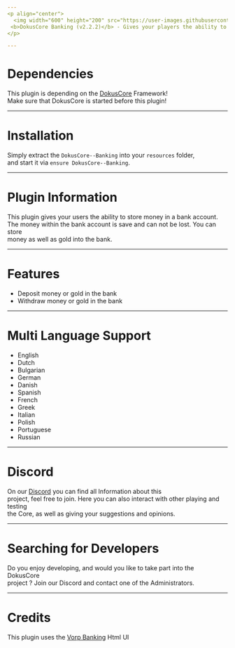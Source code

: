 ```yaml
---
<p align="center">
  <img width="600" height="200" src="https://user-images.githubusercontent.com/49053928/111937011-2e9b8080-8ac7-11eb-914a-a0d94380d611.gif"><br>
 <b>DokusCore Banking (v2.2.2)</b> - Gives your players the ability to store money in a safe place
</p>

---
```

# Dependencies
This plugin is depending on the [DokusCore](https://github.com/dokucore) Framework!<br>
Make sure that DokusCore is started before this plugin!

---
# Installation
Simply extract the `DokusCore--Banking` into your `resources` folder, <br>
and start it via `ensure DokusCore--Banking`.

---
# Plugin Information
This plugin gives your users the ability to store money in a bank account.<br>
The money within the bank account is save and can not be lost. You can store<br>
money as well as gold into the bank.

---
# Features
- Deposit money or gold in the bank
- Withdraw money or gold in the bank

---
# Multi Language Support
  - English
  - Dutch
  - Bulgarian
  - German
  - Danish
  - Spanish
  - French
  - Greek
  - Italian
  - Polish
  - Portuguese
  - Russian

---
# Discord
On our [Discord](https://discord.io/StageCoach) you can find all Information about this<br>
project, feel free to join. Here you can also interact with other playing and testing<br>
the Core, as well as giving your suggestions and opinions.

---
# Searching for Developers
Do you enjoy developing, and would you like to take part into the DokusCore<br>
project ? Join our Discord and contact one of the Administrators.

---
# Credits
This plugin uses the [Vorp Banking](https://github.com/VORPCORE/VORP-Banks) Html UI
